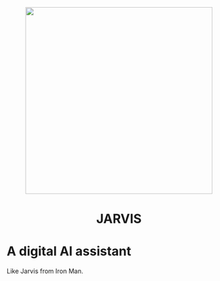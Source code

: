 <p align="center">
    <picture>
      <source media="(prefers-color-scheme: dark)" srcset="https://static.wikia.nocookie.net/marvelcinematicuniverse/images/6/6d/UltronJarvis.png/revision/latest?cb=20150925215044">
      <!-- <img src="https://raw.githubusercontent.com/kevbuh/buddy/main/assets/clay_buddy.png?token=GHSAT0AAAAAAB6CXRS44AYCDVXYACKTKRZKY7MN2MQ" height="420"> -->
      <img src="https://static.wikia.nocookie.net/marvelcinematicuniverse/images/6/6d/UltronJarvis.png/revision/latest?cb=20150925215044" height="420">
    </picture>
    <h1 align="center">JARVIS</h1>
</p>

# A digital AI assistant 

Like Jarvis from Iron Man. 
